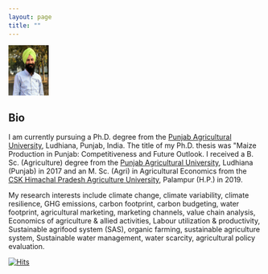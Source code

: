 ```yaml
---
layout: page
title: ""
---
```

<p align="left">
  <img width="80" height="100" src="20210313_115737.jpg">
</p>

## Bio ##

  I am currently pursuing a Ph.D. degree from the [Punjab Agricultural University](http://pau.edu/), Ludhiana, Punjab, India. The title of my Ph.D. thesis was "Maize Production in Punjab: Competitiveness and Future Outlook. I received a B. Sc. (Agriculture) degree from the [Punjab Agricultural University](http://pau.edu/), Ludhiana (Punjab) in 2017 and an M. Sc. (Agri) in Agricultural Economics from the [CSK Himachal Pradesh Agriculture University](http://hillagric.ac.in/indexold.htm), Palampur (H.P.) in 2019.
   
My research interests include climate change, climate variability, climate resilience, GHG emissions, carbon footprint, carbon budgeting, water footprint, agricultural marketing, marketing channels, value chain analysis, Economics of agriculture & allied activities, Labour utilization & productivity, Sustainable agrifood system (SAS), organic farming, sustainable agriculture system, Sustainable water management, water scarcity, agricultural policy evaluation.


[![Hits](https://hits.seeyoufarm.com/api/count/incr/badge.svg?url=https%3A%2F%2Fadeeth07.github.io&count_bg=%233DC8C7&title_bg=%23555555&icon=&icon_color=%23E7E7E7&title=Visitors&edge_flat=false)](https://hits.seeyoufarm.com)
